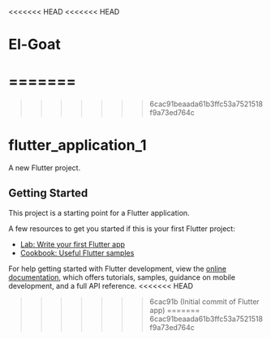 <<<<<<< HEAD
<<<<<<< HEAD
# El-Goat
=======
=======
>>>>>>> 6cac91beaada61b3ffc53a7521518f9a73ed764c
# flutter_application_1

A new Flutter project.

## Getting Started

This project is a starting point for a Flutter application.

A few resources to get you started if this is your first Flutter project:

- [Lab: Write your first Flutter app](https://docs.flutter.dev/get-started/codelab)
- [Cookbook: Useful Flutter samples](https://docs.flutter.dev/cookbook)

For help getting started with Flutter development, view the
[online documentation](https://docs.flutter.dev/), which offers tutorials,
samples, guidance on mobile development, and a full API reference.
<<<<<<< HEAD
>>>>>>> 6cac91b (Initial commit of Flutter app)
=======
>>>>>>> 6cac91beaada61b3ffc53a7521518f9a73ed764c
